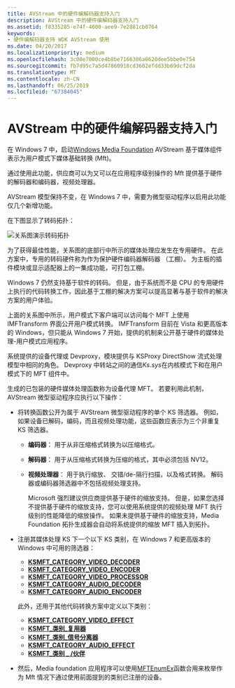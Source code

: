 ```yaml
---
title: AVStream 中的硬件编解码器支持入门
description: AVStream 中的硬件编解码器支持入门
ms.assetid: f8335285-e74f-4600-aee9-7e2881cb0764
keywords:
- 硬件编解码器支持 WDK AVStream 使用
ms.date: 04/20/2017
ms.localizationpriority: medium
ms.openlocfilehash: 3c00e7000ce4b8be7166306a6620dee5bbe0e754
ms.sourcegitcommit: fb7d95c7a5d47860918cd3602efdd33b69dcf2da
ms.translationtype: MT
ms.contentlocale: zh-CN
ms.lasthandoff: 06/25/2019
ms.locfileid: "67384045"
---
```

# <a name="getting-started-with-hardware-codec-support-in-avstream"></a>AVStream 中的硬件编解码器支持入门


在 Windows 7 中，启动[Windows Media Foundation](https://go.microsoft.com/fwlink/p/?linkid=155069) AVStream 基于媒体组件表示为用户模式下媒体基础转换 (Mft)。

通过使用此功能，供应商可以为又可以在应用程序级别操作的 Mft 提供基于硬件的解码器和编码器，视频处理器。

AVStream 模型保持不变，在 Windows 7 中，需要为微型驱动程序以启用此功能仅几个新增功能。

在下图显示了转码拓扑：

![关系图演示转码拓扑](images/hw-transcoding.png)

为了获得最佳性能，关系图的底部行中所示的媒体处理应发生在专用硬件。 在此方案中，专用的转码硬件称为作为保护硬件编码器解码器 （工棚）。 为主板的插件模块或显示适配器上的一集成功能，可打包工棚。

Windows 7 仍然支持基于软件的转码。 但是，由于系统而不是 CPU 的专用硬件上执行的代码转换工作，因此基于工棚的解决方案可以提高显著与基于软件的解决方案的用户体验。

上面的关系图中所示，用户模式下客户端可以访问每个 MFT 上使用 IMFTransform 界面公开用户模式转换。 IMFTransform 目前在 Vista 和更高版本的 Windows，但只能从 Windows 7 开始，提供的机制来公开基于硬件的媒体处理-用户模式应用程序。

系统提供的设备代理或 Devproxy，模块提供与 KSProxy DirectShow 流式处理模型中相同的角色。 Devproxy 中转站之间的通信*Ks.sys*在内核模式下和在用户模式下的 MFT 组件中。

生成的已包装的硬件媒体处理函数称为设备代理 MFT。 若要利用此机制，AVStream 微型驱动程序应执行以下操作：

-   将转换函数公开为属于 AVStream 微型驱动程序的单个 KS 筛选器。 例如，如果设备已解码，编码，而且视频处理功能，这些函数应表示为三个非重复 KS 筛选器。
    -   **编码器**： 用于从非压缩格式转换为以压缩格式。
    -   **解码器**： 用于从压缩格式转换为压缩的格式，其中必须包括 NV12。
    -   **视频处理器**： 用于执行缩放、 交错/de-隔行扫描，以及格式转换。 解码器或编码器筛选器中不包括视频处理支持。

        Microsoft 强烈建议供应商提供基于硬件的缩放支持。 但是，如果您选择不提供基于硬件的缩放支持，您可以使用系统提供的视频处理 MFT 执行级别的性能降低的缩放操作。 如果未提供基于硬件的缩放支持，Media Foundation 拓扑生成器会自动将系统提供的缩放 MFT 插入到拓扑。

-   注册其媒体处理 KS 下一个以下 KS 类别，在 Windows 7 和更高版本的 Windows 中可用的筛选器：

    -   [**KSMFT\_CATEGORY\_VIDEO\_DECODER**](https://docs.microsoft.com/windows-hardware/drivers/install/ksmft-category-video-decoder)
    -   [**KSMFT\_CATEGORY\_VIDEO\_ENCODER**](https://docs.microsoft.com/windows-hardware/drivers/install/ksmft-category-video-encoder)
    -   [**KSMFT\_CATEGORY\_VIDEO\_PROCESSOR**](https://docs.microsoft.com/windows-hardware/drivers/install/ksmft-category-video-processor)
    -   [**KSMFT\_CATEGORY\_AUDIO\_DECODER**](https://docs.microsoft.com/windows-hardware/drivers/install/ksmft-category-audio-decoder)
    -   [**KSMFT\_CATEGORY\_AUDIO\_ENCODER**](https://docs.microsoft.com/windows-hardware/drivers/install/ksmft-category-audio-encoder)

    此外，还用于其他代码转换方案中定义以下类别：

    -   [**KSMFT\_CATEGORY\_VIDEO\_EFFECT**](https://docs.microsoft.com/windows-hardware/drivers/install/ksmft-category-video-effect)
    -   [**KSMFT\_类别\_复用器**](https://docs.microsoft.com/windows-hardware/drivers/install/ksmft-category-multiplexer)
    -   [**KSMFT\_类别\_信号分离器**](https://docs.microsoft.com/windows-hardware/drivers/install/ksmft-category-demultiplexer)
    -   [**KSMFT\_CATEGORY\_AUDIO\_EFFECT**](https://docs.microsoft.com/windows-hardware/drivers/install/ksmft-category-audio-effect)
    -   [**KSMFT\_类别 \_ /伙伴**](https://docs.microsoft.com/windows-hardware/drivers/install/ksmft-category-other)
-   然后，Media foundation 应用程序可以使用[MFTEnumEx](https://go.microsoft.com/fwlink/p/?linkid=155058)函数合用来枚举作为 Mft 情况下通过使用前面提到的类别已注册的设备。

 

 




